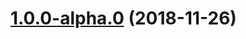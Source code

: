 # [1.0.0-alpha.0](https://github.com/ovh-ux/manager/compare/@ovh-ux/manager-welcome@0.0.0...@ovh-ux/manager-welcome@1.0.0-alpha.0) (2018-11-26)




